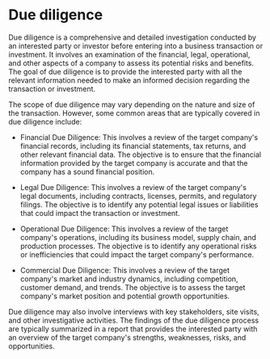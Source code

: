 # Due diligence

Due diligence is a comprehensive and detailed investigation conducted by an interested party or investor before entering into a business transaction or investment. It involves an examination of the financial, legal, operational, and other aspects of a company to assess its potential risks and benefits. The goal of due diligence is to provide the interested party with all the relevant information needed to make an informed decision regarding the transaction or investment.

The scope of due diligence may vary depending on the nature and size of the transaction. However, some common areas that are typically covered in due diligence include:

* Financial Due Diligence: This involves a review of the target company's financial records, including its financial statements, tax returns, and other relevant financial data. The objective is to ensure that the financial information provided by the target company is accurate and that the company has a sound financial position.

* Legal Due Diligence: This involves a review of the target company's legal documents, including contracts, licenses, permits, and regulatory filings. The objective is to identify any potential legal issues or liabilities that could impact the transaction or investment.

* Operational Due Diligence: This involves a review of the target company's operations, including its business model, supply chain, and production processes. The objective is to identify any operational risks or inefficiencies that could impact the target company's performance.

* Commercial Due Diligence: This involves a review of the target company's market and industry dynamics, including competition, customer demand, and trends. The objective is to assess the target company's market position and potential growth opportunities.

Due diligence may also involve interviews with key stakeholders, site visits, and other investigative activities. The findings of the due diligence process are typically summarized in a report that provides the interested party with an overview of the target company's strengths, weaknesses, risks, and opportunities.

